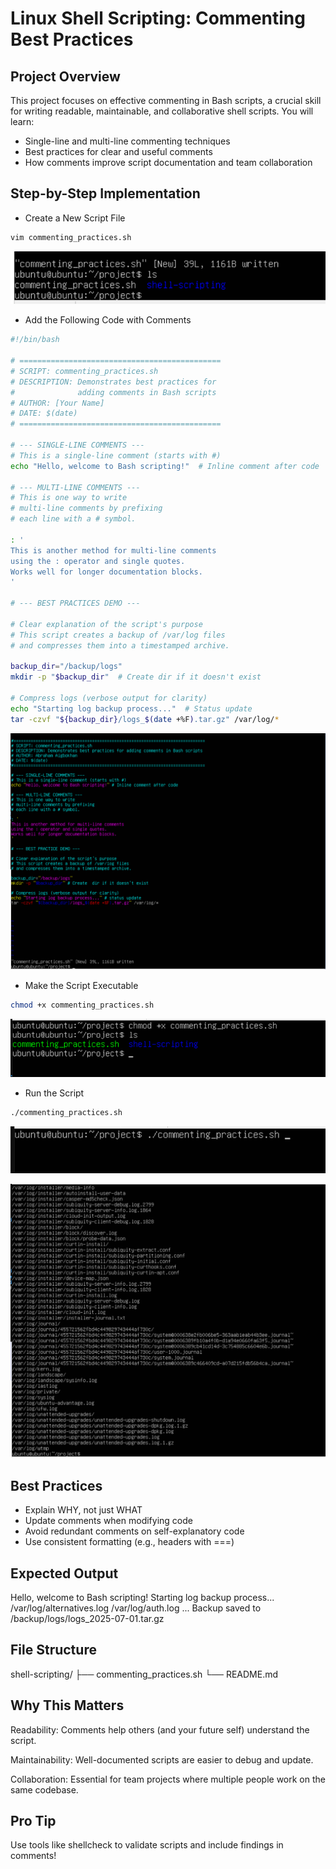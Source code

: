 
# Linux Shell Scripting: Commenting Best Practices

## Project Overview
This project focuses on effective commenting in Bash scripts, a crucial skill for writing readable, maintainable, and collaborative shell scripts. You will learn:
* Single-line and multi-line commenting techniques
* Best practices for clear and useful comments
* How comments improve script documentation and team collaboration

## Step-by-Step Implementation
* Create a New Script File

```bash
vim commenting_practices.sh
```

![{2C54BC7E-ED37-49E0-B275-2811ACE9DA98}](https://github.com/Abrahamnosa23/Training/blob/main/DevOps/3MTT-DAREY/DevOps-Module-2/Linux-Shell-Scripting-(Comments)/Screenshot/%7B2C54BC7E-ED37-49E0-B275-2811ACE9DA98%7D.png)

* Add the Following Code with Comments
```bash
#!/bin/bash

# =============================================
# SCRIPT: commenting_practices.sh
# DESCRIPTION: Demonstrates best practices for 
#              adding comments in Bash scripts
# AUTHOR: [Your Name]
# DATE: $(date)
# =============================================

# --- SINGLE-LINE COMMENTS ---
# This is a single-line comment (starts with #)
echo "Hello, welcome to Bash scripting!"  # Inline comment after code

# --- MULTI-LINE COMMENTS ---
# This is one way to write
# multi-line comments by prefixing
# each line with a # symbol.

: '
This is another method for multi-line comments
using the : operator and single quotes.
Works well for longer documentation blocks.
'

# --- BEST PRACTICES DEMO ---

# Clear explanation of the script's purpose
# This script creates a backup of /var/log files
# and compresses them into a timestamped archive.

backup_dir="/backup/logs"
mkdir -p "$backup_dir"  # Create dir if it doesn't exist

# Compress logs (verbose output for clarity)
echo "Starting log backup process..."  # Status update
tar -czvf "${backup_dir}/logs_$(date +%F).tar.gz" /var/log/*
```
![{77245D0F-EF6B-4B1C-AB36-2BDB201E167C}](https://github.com/Abrahamnosa23/Training/blob/main/DevOps/3MTT-DAREY/DevOps-Module-2/Linux-Shell-Scripting-(Comments)/Screenshot/%7B77245D0F-EF6B-4B1C-AB36-2BDB201E167C%7D.png)

* Make the Script Executable
```bash
chmod +x commenting_practices.sh
```
![{778931D8-44D3-4FC2-8831-890F91235A87}](https://github.com/Abrahamnosa23/Training/blob/main/DevOps/3MTT-DAREY/DevOps-Module-2/Linux-Shell-Scripting-(Comments)/Screenshot/%7B778931D8-44D3-4FC2-8831-890F91235A87%7D.png)

* Run the Script
```bash
./commenting_practices.sh
```
![{E1615B95-ED52-4154-9C5E-11CA3E9A947B}](https://github.com/Abrahamnosa23/Training/blob/main/DevOps/3MTT-DAREY/DevOps-Module-2/Linux-Shell-Scripting-(Comments)/Screenshot/%7BE1615B95-ED52-4154-9C5E-11CA3E9A947B%7D.png)

![{645FE650-36C8-4E3C-9C81-81B4F7AE7B7B}](https://github.com/Abrahamnosa23/Training/blob/main/DevOps/3MTT-DAREY/DevOps-Module-2/Linux-Shell-Scripting-(Comments)/Screenshot/%7B645FE650-36C8-4E3C-9C81-81B4F7AE7B7B%7D.png)

## Best Practices
* Explain WHY, not just WHAT
* Update comments when modifying code
* Avoid redundant comments on self-explanatory code
* Use consistent formatting (e.g., headers with ===)

## Expected Output

Hello, welcome to Bash scripting!
Starting log backup process...
/var/log/alternatives.log
/var/log/auth.log
...
Backup saved to /backup/logs/logs_2025-07-01.tar.gz

## File Structure

shell-scripting/
├── commenting_practices.sh
└── README.md

## Why This Matters
Readability: Comments help others (and your future self) understand the script.

Maintainability: Well-documented scripts are easier to debug and update.

Collaboration: Essential for team projects where multiple people work on the same codebase.

## Pro Tip

Use tools like shellcheck to validate scripts and include findings in comments!
